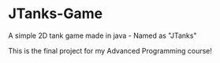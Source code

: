 # JTanks-Game
A simple 2D tank game made in java - Named as "JTanks"

This is the final project for my Advanced Programming course!
